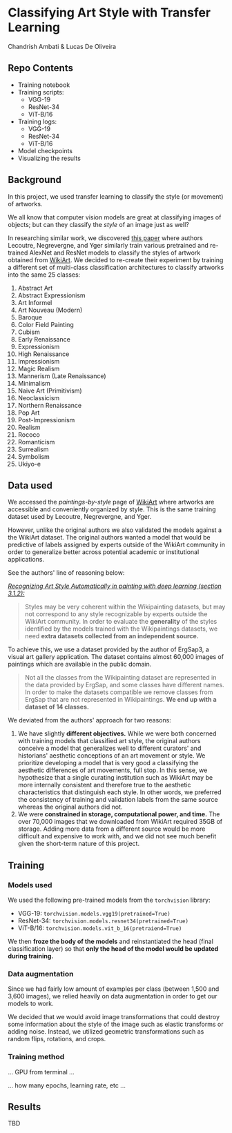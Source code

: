 # Classifying Art Style with Transfer Learning

Chandrish Ambati & Lucas De Oliveira


## Repo Contents

* Training notebook
* Training scripts:
	* VGG-19
	* ResNet-34
	* ViT-B/16
* Training logs:
	* VGG-19
	* ResNet-34
	* ViT-B/16
* Model checkpoints
* Visualizing the results


## Background

In this project, we used transfer learning to classify the style (or movement) of artworks. 

We all know that computer vision models are great at classifying images of objects; but can they classify the *style* of an image just as well?

In researching similar work, we discovered [this paper](http://proceedings.mlr.press/v77/lecoutre17a/lecoutre17a.pdf) where authors Lecoutre, Negrevergne, and Yger similarly train various pretrained and re-trained AlexNet and ResNet models to classify the styles of artwork obtained from [WikiArt](https://www.wikiart.org/en/paintings-by-style). We decided to re-create their experiment by training a different set of multi-class classification architectures to classify artworks into the same 25 classes:

1. Abstract Art
2. Abstract Expressionism
3. Art Informel
4. Art Nouveau (Modern)
5. Baroque
6. Color Field Painting
7. Cubism
8. Early Renaissance
9. Expressionism
10. High Renaissance
11. Impressionism
12. Magic Realism
13. Mannerism (Late Renaissance) 
14. Minimalism
15. Naive Art (Primitivism)
16. Neoclassicism
17. Northern Renaissance
18. Pop Art
19. Post-Impressionism
20. Realism
21. Rococo
22. Romanticism 
23. Surrealism
24. Symbolism
25. Ukiyo-e


## Data used

We accessed the *paintings-by-style* page of [WikiArt](https://www.wikiart.org/en/paintings-by-style) where artworks are accessible and conveniently organized by style. This is the same training dataset used by Lecoutre, Negrevergne, and Yger.

However, unlike the original authors we also validated the models against a the WikiArt dataset. The original authors wanted a model that would be predictive of labels assigned by experts outside of the WikiArt community in order to generalize better across potential academic or institutional applications.

See the authors' line of reasoning below:

*[Recognizing Art Style Automatically in painting with deep learning (section 3.1.2):](http://proceedings.mlr.press/v77/lecoutre17a/lecoutre17a.pdf)*


> Styles may be very coherent within the Wikipainting datasets, but may not correspond to any style recognizable by experts outside the WikiArt community. In order to evaluate the **generality** of the styles identified by the models trained with the Wikipaintings datasets, we need **extra datasets collected from an independent source.**
> 
To achieve this, we use a dataset provided by the author of ErgSap3, a visual art gallery application. The dataset contains almost 60,000 images of paintings which are available in the public domain.
> 
> Not all the classes from the Wikipainting dataset are represented in the data provided by ErgSap, and some classes have different names. In order to make the datasets compatible we remove classes from ErgSap that are not represented in Wikipaintings. **We end up with a dataset of 14 classes.**


We deviated from the authors' approach for two reasons:

1. We have slightly **different objectives.** While we were both concerned with training models that classified art style, the original authors conceive a model that generalizes well to different curators' and historians' aesthetic conceptions of an art movement or style. We prioritize developing a model that is very good a classifying the aesthetic differences of art movements, full stop. In this sense, we hypothesize that a single curating institution such as WikiArt may be more internally consistent and therefore true to the aesthetic characteristics that distinguish each style. In other words, we preferred the consistency of training and validation labels from the same source whereas the original authors did not.
2. We were **constrained in storage, computational power, and time.** The over 70,000 images that we downloaded from WikiArt required 35GB of storage. Adding more data from a different source would be more difficult and expensive to work with, and we did not see much benefit given the short-term nature of this project.



## Training

### Models used

We used the following pre-trained models from the `torchvision` library:

* VGG-19: `torchvision.models.vgg19(pretrained=True)`
* ResNet-34: `torchvision.models.resnet34(pretrained=True)`
* ViT-B/16: `torchvision.models.vit_b_16(pretraiend=True)`

We then **froze the body of the models** and reinstantiated the head (final classification layer) so that **only the head of the model would be updated during training.**


### Data augmentation

Since we had fairly low amount of examples per class (between 1,500 and 3,600 images), we relied heavily on data augmentation in order to get our models to work.

We decided that we would avoid image transformations that could destroy some information about the style of the image such as elastic transforms or adding noise. Instead, we utilized geometric transformations such as random flips, rotations, and crops.

### Training method

... GPU from terminal ...

... how many epochs, learning rate, etc ...

## Results

TBD






